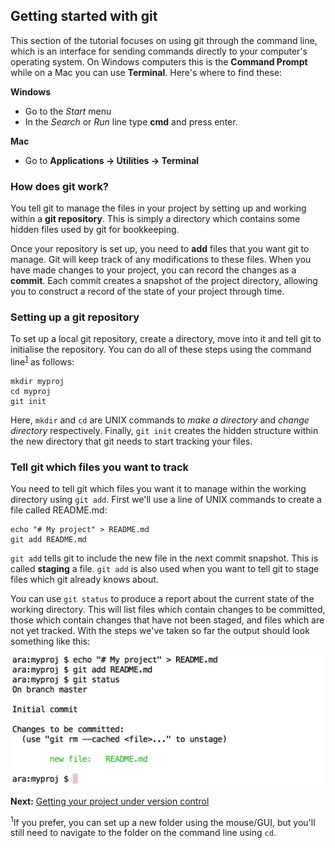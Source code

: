 ## Getting started with git

This section of the tutorial focuses on using git through the command
line, which is an interface for sending commands directly to your
computer's operating system.  On Windows computers this is the
**Command Prompt** while on a Mac you can use **Terminal**. Here's
where to find these:

**Windows**

* Go to the *Start* menu
* In the *Search* or *Run* line type **cmd** and press enter.

**Mac**

* Go to **Applications -> Utilities -> Terminal**


### How does git work?

You tell git to manage the files in your project by setting up and
working within a **git repository**. This is simply a directory which
contains some hidden files used by git for bookkeeping.

Once your repository is set up, you need to **add** files that you
want git to manage. Git will keep track of any modifications to these
files. When you have made changes to your project, you can record the
changes as a **commit**. Each commit creates a snapshot of the project
directory, allowing you to construct a record of the state of your
project through time.

### Setting up a git repository

To set up a local git repository, create a directory, move into it and
tell git to initialise the repository. You can do all of these steps
using the command line<sup>[1](#footnote)</sup> as follows:

```
mkdir myproj
cd myproj
git init
```

Here, `mkdir` and `cd` are UNIX commands to *make a directory* and
*change directory* respectively. Finally, `git init` creates the
hidden structure within the new directory that git needs to start
tracking your files.

### Tell git which files you want to track

You need to tell git which files you want it to manage within the
working directory using `git add`. First we'll use a line of UNIX
commands to create a file called README.md:

```
echo "# My project" > README.md
git add README.md
```

`git add` tells git to include the new file in the next commit
snapshot. This is called **staging** a file. `git add` is also used
when you want to tell git to stage files which git already knows
about.

You can use `git status` to produce a report about the current state
of the working directory. This will list files which contain changes
to be committed, those which contain changes that have not been
staged, and files which are not yet tracked. With the steps we've
taken so far the output should look something like this:

![](./img/git_status_initial.png)

**Next:** [Getting your project under version control](./version_control.md)

<sup><a name="footnote">1</a></sup>If you prefer, you can set up a new
folder using the mouse/GUI, but you'll still need to navigate to the
folder on the command line using `cd`.
